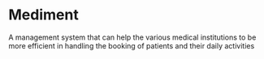 # Mediment
A management system that can help the various medical institutions to be more efficient in handling the booking of patients and their daily activities
